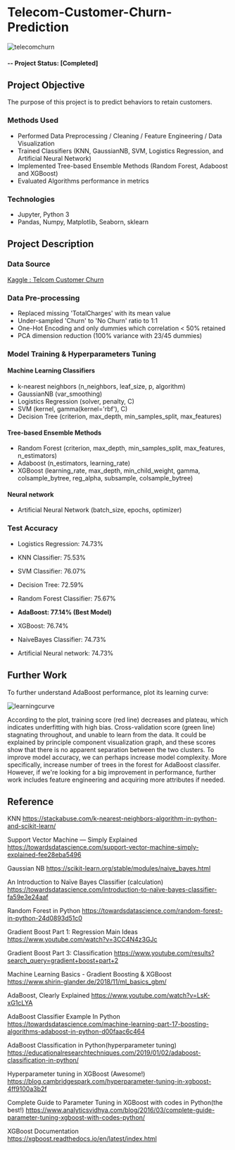 # Telecom-Customer-Churn-Prediction

![telecomchurn](https://user-images.githubusercontent.com/49653689/94882916-49097100-0437-11eb-8819-5ff8e62107b6.png)

#### -- Project Status: [Completed]

## Project Objective
The purpose of this project is to predict behaviors to retain customers.

### Methods Used
* Performed Data Preprocessing / Cleaning / Feature Engineering / Data Visualization
* Trained Classifiers (KNN, GaussianNB, SVM, Logistics Regression, and Artificial Neural Network) 
* Implemented Tree-based Ensemble Methods (Random Forest, Adaboost and XGBoost)
* Evaluated Algorithms performance in metrics

### Technologies
* Jupyter, Python 3
* Pandas, Numpy, Matplotlib, Seaborn, sklearn

## Project Description

### Data Source

[Kaggle : Telcom Customer Churn](https://www.kaggle.com/blastchar/telco-customer-churn)

### Data Pre-processing

* Replaced missing 'TotalCharges' with its mean value
* Under-sampled 'Churn' to 'No Churn' ratio to 1:1
* One-Hot Encoding and only dummies which correlation < 50% retained
* PCA dimension reduction (100% variance with 23/45 dummies)

### Model Training & Hyperparameters Tuning

#### Machine Learning Classifiers

* k-nearest neighbors (n_neighbors, leaf_size, p, algorithm)
* GaussianNB (var_smoothing)
* Logistics Regression (solver, penalty, C)
* SVM (kernel, gamma(kernel='rbf'), C)
* Decision Tree (criterion, max_depth, min_samples_split, max_features)

#### Tree-based Ensemble Methods

* Random Forest (criterion, max_depth, min_samples_split, max_features, n_estimators)
* Adaboost (n_estimators, learning_rate)
* XGBoost (learning_rate, max_depth, min_child_weight, gamma, colsample_bytree, reg_alpha, subsample, colsample_bytree)

#### Neural network

* Artificial Neural Network (batch_size, epochs, optimizer)

### Test Accuracy

* Logistics Regression: 74.73%

* KNN Classifier: 75.53%

* SVM Classifier: 76.07%

* Decision Tree: 72.59%

* Random Forest Classifier: 75.67%

* **AdaBoost: 77.14% (Best Model)**

* XGBoost: 76.74%

* NaiveBayes Classifier: 74.73%

* Artificial Neural network: 74.73%


## Further Work

To further understand AdaBoost performance, plot its learning curve:

![learningcurve](https://user-images.githubusercontent.com/49653689/94983763-e5a14100-0513-11eb-8f4d-b027883dad27.png)

According to the plot, training score (red line) decreases and plateau, which indicates underfitting with high bias. Cross-validation score (green line) stagnating throughout, and unable to learn from the data. It could be explained by principle component visualization graph, and these scores show that there is no apparent separation between the two clusters. To improve model accuracy, we can perhaps increase model complexity. More specifically, increase number of trees in the forest for AdaBoost classifer. However, if we're looking for a big improvement in performance, further work includes feature engineering and acquiring more attributes if needed.


## Reference

KNN
https://stackabuse.com/k-nearest-neighbors-algorithm-in-python-and-scikit-learn/

Support Vector Machine — Simply Explained
https://towardsdatascience.com/support-vector-machine-simply-explained-fee28eba5496

Gaussian NB
https://scikit-learn.org/stable/modules/naive_bayes.html

An Introduction to Naïve Bayes Classifier (calculation) 
https://towardsdatascience.com/introduction-to-naïve-bayes-classifier-fa59e3e24aaf

Random Forest in Python
https://towardsdatascience.com/random-forest-in-python-24d0893d51c0

Gradient Boost Part 1: Regression Main Ideas
https://www.youtube.com/watch?v=3CC4N4z3GJc

Gradient Boost Part 3: Classification
https://www.youtube.com/results?search_query=gradient+boost+part+2

Machine Learning Basics - Gradient Boosting & XGBoost
https://www.shirin-glander.de/2018/11/ml_basics_gbm/

AdaBoost, Clearly Explained
https://www.youtube.com/watch?v=LsK-xG1cLYA

AdaBoost Classifier Example In Python
https://towardsdatascience.com/machine-learning-part-17-boosting-algorithms-adaboost-in-python-d00faac6c464

AdaBoost Classification in Python(hyperparameter tuning)
https://educationalresearchtechniques.com/2019/01/02/adaboost-classification-in-python/

Hyperparameter tuning in XGBoost (Awesome!) 
https://blog.cambridgespark.com/hyperparameter-tuning-in-xgboost-4ff9100a3b2f

Complete Guide to Parameter Tuning in XGBoost with codes in Python(the best!)
https://www.analyticsvidhya.com/blog/2016/03/complete-guide-parameter-tuning-xgboost-with-codes-python/

XGBoost Documentation
https://xgboost.readthedocs.io/en/latest/index.html










